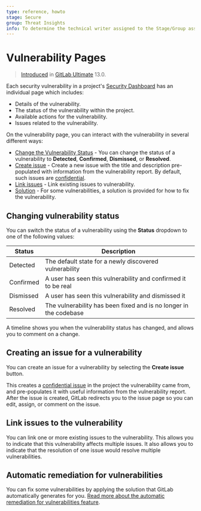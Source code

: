 ```yaml
---
type: reference, howto
stage: Secure
group: Threat Insights
info: To determine the technical writer assigned to the Stage/Group associated with this page, see https://about.gitlab.com/handbook/engineering/ux/technical-writing/#designated-technical-writers
---
```


# Vulnerability Pages

> [Introduced](https://gitlab.com/gitlab-org/gitlab/-/issues/13561) in [GitLab Ultimate](https://about.gitlab.com/pricing/) 13.0.

Each security vulnerability in a project's [Security Dashboard](../security_dashboard/index.md#project-security-dashboard) has an individual page which includes:

- Details of the vulnerability.
- The status of the vulnerability within the project.
- Available actions for the vulnerability.
- Issues related to the vulnerability.

On the vulnerability page, you can interact with the vulnerability in
several different ways:

- [Change the Vulnerability Status](#changing-vulnerability-status) - You can change the
  status of a vulnerability to **Detected**, **Confirmed**, **Dismissed**, or **Resolved**.
- [Create issue](#creating-an-issue-for-a-vulnerability) - Create a new issue with the
  title and description pre-populated with information from the vulnerability report.
  By default, such issues are [confidential](../../project/issues/confidential_issues.md).
- [Link issues](#link-issues-to-the-vulnerability) - Link existing issues to vulnerability.
- [Solution](#automatic-remediation-for-vulnerabilities) - For some vulnerabilities,
  a solution is provided for how to fix the vulnerability.

## Changing vulnerability status

You can switch the status of a vulnerability using the **Status** dropdown to one of
the following values:

| Status    | Description                                                       |
|-----------|-------------------------------------------------------------------|
| Detected  | The default state for a newly discovered vulnerability            |
| Confirmed | A user has seen this vulnerability and confirmed it to be real    |
| Dismissed | A user has seen this vulnerability and dismissed it               |
| Resolved  | The vulnerability has been fixed and is no longer in the codebase |

A timeline shows you when the vulnerability status has changed,
and allows you to comment on a change.

## Creating an issue for a vulnerability

You can create an issue for a vulnerability by selecting the **Create issue** button.

This creates a [confidential issue](../../project/issues/confidential_issues.md) in the
project the vulnerability came from, and pre-populates it with useful information from
the vulnerability report. After the issue is created, GitLab redirects you to the
issue page so you can edit, assign, or comment on the issue.

## Link issues to the vulnerability

You can link one or more existing issues to the vulnerability. This allows you to
indicate that this vulnerability affects multiple issues. It also allows you to indicate
that the resolution of one issue would resolve multiple vulnerabilities.

## Automatic remediation for vulnerabilities

You can fix some vulnerabilities by applying the solution that GitLab automatically
generates for you. [Read more about the automatic remediation for vulnerabilities feature](../index.md#solutions-for-vulnerabilities-auto-remediation).
